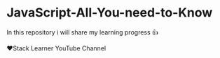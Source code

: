 # JavaScript-All-You-need-to-Know
In this repository i will share my learning progress 👍

❤️Stack Learner YouTube Channel
